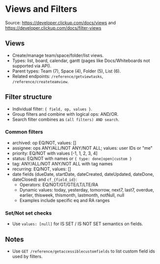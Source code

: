 # Views and Filters

Source: https://developer.clickup.com/docs/views and https://developer.clickup.com/docs/filter-views

## Views
- Create/manage team/space/folder/list views.
- Types: list, board, calendar, gantt (pages like Docs/Whiteboards not supported via API).
- Parent types: Team (7), Space (4), Folder (5), List (6).
- Related endpoints: `/reference/getviewtasks`, `/reference/createteamview`.

## Filter structure
- Individual filter: `{ field, op, values }`.
- Group filters and combine with logical ops: AND/OR.
- Search filter combines as `(all filters) AND search`.

### Common filters
- archived: op EQ/NOT, values: []
- assignee: ops ANY/ALL/NOT ANY/NOT ALL; values: user IDs or "me"
- priority: EQ/NOT with values [-1, 1, 2, 3, 4]
- status: EQ/NOT with names or `{ type: done|open|custom }`
- tag: ANY/ALL/NOT ANY/NOT ALL with tag names
- recurring: EQ/NOT, values: []
- date fields (dueDate, startDate, dateCreated, dateUpdated, dateDone, dateClosed) and `cf_{field_id}`:
  - Operators: EQ/NOT/GT/GTE/LT/LTE/RA
  - Dynamic values: today, yesterday, tomorrow, next7, last7, overdue, earlier, thisweek, thismonth, lastmonth, notNull, null
  - Examples include specific eq and RA ranges

### Set/Not set checks
- Use `values: [null]` for IS SET / IS NOT SET semantics on fields.

## Notes
- Use `GET /reference/getaccessiblecustomfields` to list custom field ids used by filters.
